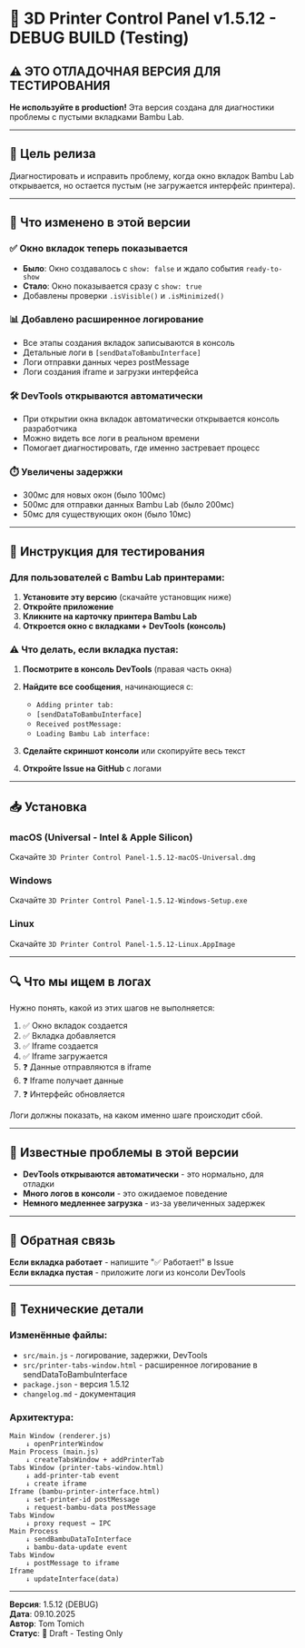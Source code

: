 # 🧪 3D Printer Control Panel v1.5.12 - DEBUG BUILD (Testing)

## ⚠️ ЭТО ОТЛАДОЧНАЯ ВЕРСИЯ ДЛЯ ТЕСТИРОВАНИЯ

**Не используйте в production!** Эта версия создана для диагностики проблемы с пустыми вкладками Bambu Lab.

---

## 🎯 Цель релиза

Диагностировать и исправить проблему, когда окно вкладок Bambu Lab открывается, но остается пустым (не загружается интерфейс принтера).

---

## 🔧 Что изменено в этой версии

### ✅ Окно вкладок теперь показывается
- **Было**: Окно создавалось с `show: false` и ждало события `ready-to-show`
- **Стало**: Окно показывается сразу с `show: true`
- Добавлены проверки `.isVisible()` и `.isMinimized()`

### 📊 Добавлено расширенное логирование
- Все этапы создания вкладок записываются в консоль
- Детальные логи в `[sendDataToBambuInterface]`
- Логи отправки данных через postMessage
- Логи создания iframe и загрузки интерфейса

### 🛠️ DevTools открываются автоматически
- При открытии окна вкладок автоматически открывается консоль разработчика
- Можно видеть все логи в реальном времени
- Помогает диагностировать, где именно застревает процесс

### ⏱️ Увеличены задержки
- 300мс для новых окон (было 100мс)
- 500мс для отправки данных Bambu Lab (было 200мс)
- 50мс для существующих окон (было 10мс)

---

## 📝 Инструкция для тестирования

### Для пользователей с Bambu Lab принтерами:

1. **Установите эту версию** (скачайте установщик ниже)
2. **Откройте приложение**
3. **Кликните на карточку принтера Bambu Lab**
4. **Откроется окно с вкладками + DevTools (консоль)**

### ⚠️ Что делать, если вкладка пустая:

1. **Посмотрите в консоль DevTools** (правая часть окна)
2. **Найдите все сообщения**, начинающиеся с:
   - `Adding printer tab:`
   - `[sendDataToBambuInterface]`
   - `Received postMessage:`
   - `Loading Bambu Lab interface:`
   
3. **Сделайте скриншот консоли** или скопируйте весь текст
4. **Откройте Issue на GitHub** с логами

---

## 📥 Установка

### macOS (Universal - Intel & Apple Silicon)
Скачайте `3D Printer Control Panel-1.5.12-macOS-Universal.dmg`

### Windows
Скачайте `3D Printer Control Panel-1.5.12-Windows-Setup.exe`

### Linux
Скачайте `3D Printer Control Panel-1.5.12-Linux.AppImage`

---

## 🔍 Что мы ищем в логах

Нужно понять, какой из этих шагов не выполняется:

1. ✅ Окно вкладок создается
2. ✅ Вкладка добавляется
3. ✅ Iframe создается
4. ✅ Iframe загружается
5. ❓ Данные отправляются в iframe
6. ❓ Iframe получает данные
7. ❓ Интерфейс обновляется

Логи должны показать, на каком именно шаге происходит сбой.

---

## 🐛 Известные проблемы в этой версии

- **DevTools открываются автоматически** - это нормально, для отладки
- **Много логов в консоли** - это ожидаемое поведение
- **Немного медленнее загрузка** - из-за увеличенных задержек

---

## 💬 Обратная связь

**Если вкладка работает** - напишите "✅ Работает!" в Issue  
**Если вкладка пустая** - приложите логи из консоли DevTools

---

## 🔧 Технические детали

### Изменённые файлы:
- `src/main.js` - логирование, задержки, DevTools
- `src/printer-tabs-window.html` - расширенное логирование в sendDataToBambuInterface
- `package.json` - версия 1.5.12
- `changelog.md` - документация

### Архитектура:
```
Main Window (renderer.js)
    ↓ openPrinterWindow
Main Process (main.js)
    ↓ createTabsWindow + addPrinterTab
Tabs Window (printer-tabs-window.html)
    ↓ add-printer-tab event
    ↓ create iframe
Iframe (bambu-printer-interface.html)
    ↓ set-printer-id postMessage
    ↓ request-bambu-data postMessage
Tabs Window
    ↓ proxy request → IPC
Main Process
    ↓ sendBambuDataToInterface
    ↓ bambu-data-update event
Tabs Window
    ↓ postMessage to iframe
Iframe
    ↓ updateInterface(data)
```

---

**Версия**: 1.5.12 (DEBUG)  
**Дата**: 09.10.2025  
**Автор**: Tom Tomich  
**Статус**: 🧪 Draft - Testing Only

